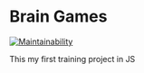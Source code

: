 # Brain Games

[![Maintainability](https://api.codeclimate.com/v1/badges/efad258fa681377c3102/maintainability)](https://codeclimate.com/github/Simp-lexx/project-lvl1-s404/maintainability)

This my first training project in JS

